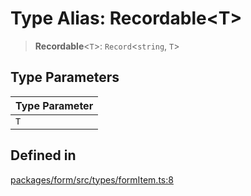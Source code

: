 # Type Alias: Recordable\<T\>

> **Recordable**\<`T`\>: `Record`\<`string`, `T`\>

## Type Parameters

| Type Parameter |
| ------ |
| `T` |

## Defined in

[packages/form/src/types/formItem.ts:8](https://github.com/XiaoPiHong/xph-crud/blob/0b8d0402c9ef344b83f6748977c7fa890aa875d9/packages/form/src/types/formItem.ts#L8)
